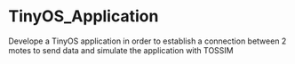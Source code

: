 # TinyOS_Application
 Develope a TinyOS application in order to establish a connection between 2 motes to send data and simulate the application with TOSSIM
